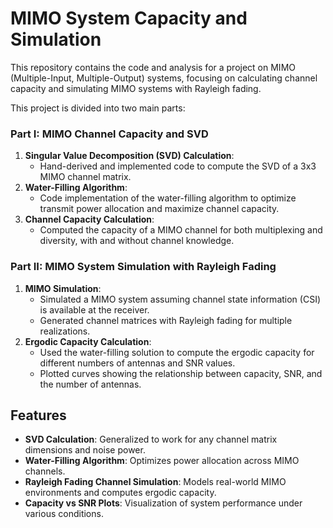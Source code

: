 # MIMO System Capacity and Simulation

This repository contains the code and analysis for a project on MIMO (Multiple-Input, Multiple-Output) systems, focusing on calculating channel capacity and simulating MIMO systems with Rayleigh fading.

This project is divided into two main parts:

### Part I: MIMO Channel Capacity and SVD
1. **Singular Value Decomposition (SVD) Calculation**:
   - Hand-derived and implemented code to compute the SVD of a 3x3 MIMO channel matrix.
2. **Water-Filling Algorithm**:
   - Code implementation of the water-filling algorithm to optimize transmit power allocation and maximize channel capacity.
3. **Channel Capacity Calculation**:
   - Computed the capacity of a MIMO channel for both multiplexing and diversity, with and without channel knowledge.

### Part II: MIMO System Simulation with Rayleigh Fading
1. **MIMO Simulation**:
   - Simulated a MIMO system assuming channel state information (CSI) is available at the receiver.
   - Generated channel matrices with Rayleigh fading for multiple realizations.
2. **Ergodic Capacity Calculation**:
   - Used the water-filling solution to compute the ergodic capacity for different numbers of antennas and SNR values.
   - Plotted curves showing the relationship between capacity, SNR, and the number of antennas.

## Features
- **SVD Calculation**: Generalized to work for any channel matrix dimensions and noise power.
- **Water-Filling Algorithm**: Optimizes power allocation across MIMO channels.
- **Rayleigh Fading Channel Simulation**: Models real-world MIMO environments and computes ergodic capacity.
- **Capacity vs SNR Plots**: Visualization of system performance under various conditions.

